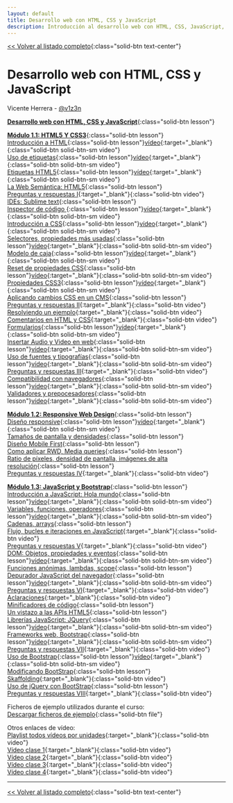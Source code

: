 ```yaml
---
layout: default
title: Desarrollo web con HTML, CSS y JavaScript
description: Introducción al desarrollo web con HTML, CSS, JavaScript, responsive design y Bootstrap
---
```


[<< Volver al listado completo](../){:class="solid-btn text-center"}

# Desarrollo web con HTML, CSS y JavaScript

Vicente Herrera - [@v1z3n](https://twitter.com/v1z3n)


[**Desarrollo web con HTML, CSS y JavaScript**](./1.md){:class="solid-btn lesson"}  

[**Módulo 1.1: HTML5 Y CSS3**](./1.md){:class="solid-btn lesson"}   
[Introducción a HTML](./1.md#introducción-a-html){:class="solid-btn lesson"}[vídeo](https://youtu.be/vdoOJ9LQKN8"){:target="_blank"}{:class="solid-btn solid-btn-sm video"}  
[Uso de etiquetas](./1.md#uso-de-etiquetas){:class="solid-btn lesson"}[vídeo](https://youtu.be/PwRPvycI9jg){:target="_blank"}{:class="solid-btn solid-btn-sm video"}  
[Etiquetas HTML5](./1.md#etiquetas-html5){:class="solid-btn lesson"}[vídeo](https://youtu.be/PwRPvycI9jg){:target="_blank"}{:class="solid-btn solid-btn-sm video"}  
[La Web Semántica: HTML5](./1.md#la-web-semántica-html5){:class="solid-btn lesson"}  
[Preguntas y respuestas I](https://youtu.be/AX9mPGvXXmA){:target="_blank"}{:class="solid-btn video"}  
[IDEs: Sublime text](./1.md#ides-sublime-text){:class="solid-btn lesson"}  
[Inspector de código ](./1.md#inspector-de-código-del-navegador){:class="solid-btn lesson"}[vídeo](https://youtu.be/vIUvp_7vSrs){:target="_blank"}{:class="solid-btn solid-btn-sm video"}  
[Introducción a CSS](./1.md#introducción-a-css){:class="solid-btn lesson"}[vídeo](https://youtu.be/dLSDkC7uj80){:target="_blank"}{:class="solid-btn solid-btn-sm video"}  
[Selectores, propiedades más usadas](./1.md#selectores-propiedades-más-usadas){:class="solid-btn lesson"}[vídeo](https://youtu.be/yUdIVjqV0MM){:target="_blank"}{:class="solid-btn solid-btn-sm video"}  
[Modelo de caja](./1.md#modelo-de-caja-flujo-del-documento){:class="solid-btn lesson"}[vídeo](https://youtu.be/VBHYIY4d_ew){:target="_blank"}{:class="solid-btn solid-btn-sm video"}  
[Reset de propiedades CSS](./1.md#reseteo-de-propiedades-base-de-etiquetas){:class="solid-btn lesson"}[vídeo](https://youtu.be/0oTkrwFe620){:target="_blank"}{:class="solid-btn solid-btn-sm video"}  
[Propiedades CSS3](./1.md#propiedades-css3){:class="solid-btn lesson"}[vídeo](https://youtu.be/ECMq-p_Xo_0){:target="_blank"}{:class="solid-btn solid-btn-sm video"}   
[Aplicando cambios CSS en un CMS](./1.md#aplicando-cambios-css-en-un-cms){:class="solid-btn lesson"}  
[Preguntas y respuestas II](https://youtu.be/WUDwGnX_BMI){:target="_blank"}{:class="solid-btn video"}  
[Resolviendo un ejemplo](https://youtu.be/1eSW4_HrMuU){:target="_blank"}{:class="solid-btn video"}  
[Comentarios en HTML y CSS](https://youtu.be/BUswLJ81cQ8){:target="_blank"}{:class="solid-btn video"}  
[Formularios](./1.md#elementos-de-formulario){:class="solid-btn lesson"}[vídeo](https://youtu.be/CNWwTf-bRfY){:target="_blank"}{:class="solid-btn solid-btn-sm video"}  
[Insertar Audio y Video en web](./1.md#componentes-de-audio-y-video){:class="solid-btn lesson"}[vídeo](https://youtu.be/8tYepspLTAk){:target="_blank"}{:class="solid-btn solid-btn-sm video"}  
[Uso de fuentes y tipografías](./1.md#tipografías-web){:class="solid-btn lesson"}[vídeo](https://youtu.be/yyqVKgxVbyk){:target="_blank"}{:class="solid-btn solid-btn-sm video"}  
[Preguntas y respuestas III](https://youtu.be/Xig0n7giJj0){:target="_blank"}{:class="solid-btn video"}  
[Compatibilidad con navegadores](./1.md#compatibilidad-en-navegadores-arreglos-de-fallos-conocidos){:class="solid-btn lesson"}[vídeo](https://youtu.be/E4gg2WPqjuk){:target="_blank"}{:class="solid-btn solid-btn-sm video"}  
[Validadores y prepocesadores](./1.md#validadores-preprocesadores){:class="solid-btn lesson"}[vídeo](https://youtu.be/VxSCI_m6BCQ){:target="_blank"}{:class="solid-btn solid-btn-sm video"}  

[**Módulo 1.2: Responsive Web Design**](./2.md){:class="solid-btn lesson"}  
[Diseño responsive](./2.md#qué-es-el-rwd){:class="solid-btn lesson"}[vídeo](https://youtu.be/xNqnkhvPS2w){:target="_blank"}{:class="solid-btn solid-btn-sm video"}  
[Tamaños de pantalla y densidades](./2.md#tamaños-de-pantalla-y-densidades){:class="solid-btn lesson"}  
[Diseño Mobile First](./2.md#diseño-mobile-first){:class="solid-btn lesson"}  
[Como aplicar RWD, Media queries](./2.md#como-aplicar-rwd-media-queries){:class="solid-btn lesson"}  
[Ratio de píxeles, densidad de pantalla, imágenes de alta resolución](./2.md#ratio-de-píxeles-densidad-de-pantalla-imágenes-de-alta-resolución){:class="solid-btn lesson"}  
[Preguntas y respuestas IV](https://youtu.be/FY1Nx55sLoM){:target="_blank"}{:class="solid-btn video"}    

[**Módulo 1.3: JavaScript y Bootstrap**](./3.md){:class="solid-btn lesson"}  
[Introducción a JavaScript: Hola mundo](./3.md#introducción-a-javascript){:class="solid-btn lesson"}[vídeo](https://youtu.be/pnrHSKDUsLg){:target="_blank"}{:class="solid-btn solid-btn-sm video"}    
[Variables, funciones, operadores](./3.md#variables-funciones-operadores){:class="solid-btn lesson"}[vídeo](https://youtu.be/GMWex6px8E8){:target="_blank"}{:class="solid-btn solid-btn-sm video"}  
[Cadenas, arrays](./3.md#cadenas-arrays){:class="solid-btn lesson"}  
[Flujo, bucles e iteraciones en JavaScript](https://youtu.be/SsVcRIs0BDE){:target="_blank"}{:class="solid-btn video"}   
[Preguntas y respuestas V](https://youtu.be/6nkPdaalsOM){:target="_blank"}{:class="solid-btn video"}  
[DOM: Objetos, propiedades y eventos](./3.md#dom-objetos-propiedades-y-eventos){:class="solid-btn lesson"}[vídeo](https://youtu.be/Z2f0y3_qKlE){:target="_blank"}{:class="solid-btn solid-btn-sm video"}  
[Funciones anónimas, lambdas, scope](./3.md#funciones-anónimas-lambdas-scope){:class="solid-btn lesson"}  
[Depurador JavaScript del navegador](./3.md#depurador-javascript-del-navegador){:class="solid-btn lesson"}[video](https://youtu.be/ciKgxS01R5A){:target="_blank"}{:class="solid-btn solid-btn-sm video"}  
[Preguntas y respuestas VI](https://youtu.be/eONw4Qm8itc){:target="_blank"}{:class="solid-btn video"}  
[Aclaraciones](https://youtu.be/zE4DwxXV8mk){:target="_blank"}{:class="solid-btn video"}  
[Minificadores de código](./3.md#minificadores-de-código){:class="solid-btn lesson"}  
[Un vistazo a las APIs HTML5](./3.md#un-vistazo-a-las-apis-html5){:class="solid-btn lesson"}  
[Librerías JavaScript: JQuery](./3.md#librerías-javascript-librería-jquery){:class="solid-btn lesson"}[vídeo](https://youtu.be/z7HuqUob1r0){:target="_blank"}{:class="solid-btn solid-btn-sm video"}  
[Frameworks web, Bootstrap](./3.md#los-frameworks-web){:class="solid-btn lesson"}[vídeo](https://youtu.be/UtBWtvdJuVQ){:target="_blank"}{:class="solid-btn solid-btn-sm video"}  
[Preguntas y respuestas VII](https://youtu.be/YKFjuqELvUs){:target="_blank"}{:class="solid-btn video"}  
[Uso de Bootstrap](./3.md#uso-de-bootstrap){:class="solid-btn lesson"}[vídeo](https://youtu.be/kJEsQ_Q4hEI){:target="_blank"}{:class="solid-btn solid-btn-sm video"}    
[Modificando BootStrap](./3.md#modificando-bootstrap){:class="solid-btn lesson"}  
[Skaffolding](https://youtu.be/qKpw8BcvgIA){:target="_blank"}{:class="solid-btn video"}   
[Uso de jQuery con BootStrap](./3.md#uso-de-jquery-con-bootstrap){:class="solid-btn lesson"}  
[Preguntas y respuestas VIII](https://youtu.be/WTaXoGw18C0){:target="_blank"}{:class="solid-btn video"}  

Ficheros de ejemplo utilizados durante el curso:  
[Descargar ficheros de ejemplo](./ejemplos_curso.zip){:class="solid-btn file"}  

Otros enlaces de vídeo:  
[Playlist todos vídeos por unidades](https://www.youtube.com/watch?v=vdoOJ9LQKN8&list=PLf8XMtbjh0dVdJEru1dWygVwpOpx6TfG-){:target="_blank"}{:class="solid-btn video"}  
[Vídeo clase 1](https://youtu.be/LfKOq41qbuc){:target="_blank"}{:class="solid-btn video"}  
[Vídeo clase 2](https://youtu.be/-Y3H8ApbxhI){:target="_blank"}{:class="solid-btn video"}  
[Vídeo clase 3](https://youtu.be/9hF3u5NNPA0){:target="_blank"}{:class="solid-btn video"}  
[Vídeo clase 4](https://youtu.be/pmPLeJn86tc){:target="_blank"}{:class="solid-btn video"}  


---
[<< Volver al listado completo](../){:class="solid-btn text-center"}
